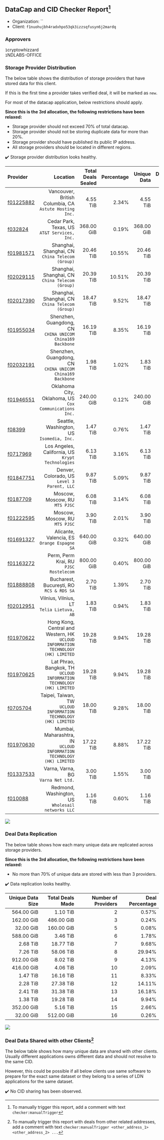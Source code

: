 ## DataCap and CID Checker Report[^1]
 - Organization: ``
 - Client: `f1nuohujbh4radxhpo53qk3izzsqfusyn6j2mardq`
### Approvers
`1`cryptowhizzard<br/>`1`NDLABS-OFFICE

### Storage Provider Distribution
The below table shows the distribution of storage providers that have stored data for this client.

If this is the first time a provider takes verified deal, it will be marked as `new`.

For most of the datacap application, below restrictions should apply.

**Since this is the 3rd allocation, the following restrictions have been relaxed:**
 - Storage provider should not exceed 70% of total datacap.
 - Storage provider should not be storing duplicate data for more than 20%.
 - Storage provider should have published its public IP address.
 - All storage providers should be located in different regions.

✔️ Storage provider distribution looks healthy.

| Provider                                              |                                                                            Location | Total Deals Sealed | Percentage | Unique Data | Duplicate Deals |
| :---------------------------------------------------- | ----------------------------------------------------------------------------------: | -----------------: | ---------: | ----------: | --------------: |
| [f01225882](https://filfox.info/en/address/f01225882) |                           Vancouver, British Columbia, CA<br/>`Astute Hosting Inc.` |           4.55 TiB |      2.34% |    4.55 TiB |           0.00% |
| [f032824](https://filfox.info/en/address/f032824)     |                                     Cedar Park, Texas, US<br/>`AT&T Services, Inc.` |         368.00 GiB |      0.19% |  368.00 GiB |           0.00% |
| [f01981571](https://filfox.info/en/address/f01981571) |                                  Shanghai, Shanghai, CN<br/>`China Telecom (Group)` |          20.46 TiB |     10.55% |   20.46 TiB |           0.00% |
| [f02029115](https://filfox.info/en/address/f02029115) |                                  Shanghai, Shanghai, CN<br/>`China Telecom (Group)` |          20.39 TiB |     10.51% |   20.39 TiB |           0.00% |
| [f02017390](https://filfox.info/en/address/f02017390) |                                  Shanghai, Shanghai, CN<br/>`China Telecom (Group)` |          18.47 TiB |      9.52% |   18.47 TiB |           0.00% |
| [f01955034](https://filfox.info/en/address/f01955034) |                        Shenzhen, Guangdong, CN<br/>`CHINA UNICOM China169 Backbone` |          16.19 TiB |      8.35% |   16.19 TiB |           0.00% |
| [f02032191](https://filfox.info/en/address/f02032191) |                        Shenzhen, Guangdong, CN<br/>`CHINA UNICOM China169 Backbone` |           1.98 TiB |      1.02% |    1.83 TiB |           7.51% |
| [f01946551](https://filfox.info/en/address/f01946551) |                           Oklahoma City, Oklahoma, US<br/>`Cox Communications Inc.` |         240.00 GiB |      0.12% |  240.00 GiB |           0.00% |
| [f08399](https://filfox.info/en/address/f08399)       |                                        Seattle, Washington, US<br/>`Isomedia, Inc.` |           1.47 TiB |      0.76% |    1.47 TiB |           0.00% |
| [f0717969](https://filfox.info/en/address/f0717969)   |                                Los Angeles, California, US<br/>`Krypt Technologies` |           6.13 TiB |      3.16% |    6.13 TiB |           0.00% |
| [f01847751](https://filfox.info/en/address/f01847751) |                                      Denver, Colorado, US<br/>`Level 3 Parent, LLC` |           9.87 TiB |      5.09% |    9.87 TiB |           0.00% |
| [f0187709](https://filfox.info/en/address/f0187709)   |                                                   Moscow, Moscow, RU<br/>`MTS PJSC` |           6.08 TiB |      3.14% |    6.08 TiB |           0.00% |
| [f01222595](https://filfox.info/en/address/f01222595) |                                                   Moscow, Moscow, RU<br/>`MTS PJSC` |           3.90 TiB |      2.01% |    3.90 TiB |           0.00% |
| [f01691327](https://filfox.info/en/address/f01691327) |                                      Alicante, Valencia, ES<br/>`Orange Espagne SA` |         640.00 GiB |      0.32% |  640.00 GiB |           0.00% |
| [f01163272](https://filfox.info/en/address/f01163272) |                                           Perm, Perm Krai, RU<br/>`PJSC Rostelecom` |         800.00 GiB |      0.40% |  800.00 GiB |           0.00% |
| [f01888808](https://filfox.info/en/address/f01888808) |                                         Bucharest, București, RO<br/>`RCS & RDS SA` |           2.70 TiB |      1.39% |    2.70 TiB |           0.00% |
| [f02012951](https://filfox.info/en/address/f02012951) |                                        Vilnius, Vilnius, LT<br/>`Telia Lietuva, AB` |           1.83 TiB |      0.94% |    1.83 TiB |           0.00% |
| [f01970622](https://filfox.info/en/address/f01970622) | Hong Kong, Central and Western, HK<br/>`UCLOUD INFORMATION TECHNOLOGY (HK) LIMITED` |          19.28 TiB |      9.94% |   19.28 TiB |           0.00% |
| [f01970625](https://filfox.info/en/address/f01970625) |             Lat Phrao, Bangkok, TH<br/>`UCLOUD INFORMATION TECHNOLOGY (HK) LIMITED` |          19.28 TiB |      9.94% |   19.28 TiB |           0.00% |
| [f0705704](https://filfox.info/en/address/f0705704)   |                 Taipei, Taiwan, TW<br/>`UCLOUD INFORMATION TECHNOLOGY (HK) LIMITED` |          18.00 TiB |      9.28% |   18.00 TiB |           0.00% |
| [f01970630](https://filfox.info/en/address/f01970630) |            Mumbai, Maharashtra, IN<br/>`UCLOUD INFORMATION TECHNOLOGY (HK) LIMITED` |          17.22 TiB |      8.88% |   17.22 TiB |           0.00% |
| [f01337533](https://filfox.info/en/address/f01337533) |                                               Varna, Varna, BG<br/>`Varna Net Ltd.` |           3.00 TiB |      1.55% |    3.00 TiB |           0.00% |
| [f010088](https://filfox.info/en/address/f010088)     |                                Redmond, Washington, US<br/>`Wholesail networks LLC` |           1.16 TiB |      0.60% |    1.16 TiB |           0.00% |

<img src="https://raw.githubusercontent.com/data-preservation-programs/filplus-checker-assets/main/filecoin-project/filecoin-plus-large-datasets/issues/1605/1685089650077.png"/>

### Deal Data Replication
The below table shows how each many unique data are replicated across storage providers.


**Since this is the 3rd allocation, the following restrictions have been relaxed:**
- No more than 70% of unique data are stored with less than 3 providers.

✔️ Data replication looks healthy.

| Unique Data Size | Total Deals Made | Number of Providers | Deal Percentage |
| ---------------: | ---------------: | ------------------: | --------------: |
|       564.00 GiB |         1.10 TiB |                   2 |           0.57% |
|       162.00 GiB |       486.00 GiB |                   3 |           0.24% |
|        32.00 GiB |       160.00 GiB |                   5 |           0.08% |
|       588.00 GiB |         3.46 TiB |                   6 |           1.78% |
|         2.68 TiB |        18.77 TiB |                   7 |           9.68% |
|         7.26 TiB |        58.06 TiB |                   8 |          29.94% |
|       912.00 GiB |         8.02 TiB |                   9 |           4.13% |
|       416.00 GiB |         4.06 TiB |                  10 |           2.09% |
|         1.47 TiB |        16.16 TiB |                  11 |           8.33% |
|         2.28 TiB |        27.38 TiB |                  12 |          14.11% |
|         2.41 TiB |        31.38 TiB |                  13 |          16.18% |
|         1.38 TiB |        19.28 TiB |                  14 |           9.94% |
|       352.00 GiB |         5.16 TiB |                  15 |           2.66% |
|        32.00 GiB |       512.00 GiB |                  16 |           0.26% |

<img src="https://raw.githubusercontent.com/data-preservation-programs/filplus-checker-assets/main/filecoin-project/filecoin-plus-large-datasets/issues/1605/1685089650738.png"/>

### Deal Data Shared with other Clients[^3]
The below table shows how many unique data are shared with other clients.
Usually different applications owns different data and should not resolve to the same CID.

However, this could be possible if all below clients use same software to prepare for the exact same dataset or they belong to a series of LDN applications for the same dataset.

✔️ No CID sharing has been observed.

[^1]: To manually trigger this report, add a comment with text `checker:manualTrigger`

[^2]: Deals from those addresses are combined into this report as they are specified with `checker:manualTrigger`

[^3]: To manually trigger this report with deals from other related addresses, add a comment with text `checker:manualTrigger <other_address_1> <other_address_2> ...`
